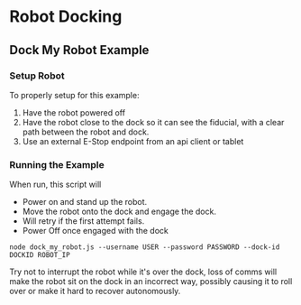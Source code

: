 <!--
Copyright (c) 2021 Boston Dynamics, Inc.  All rights reserved.

Downloading, reproducing, distributing or otherwise using the SDK Software
is subject to the terms and conditions of the Boston Dynamics Software
Development Kit License (20191101-BDSDK-SL).
-->

# Robot Docking

<!--## Setup Dependencies
These examples need to be run with python3, and have the Spot SDK installed. See the requirements.txt file for a list of dependencies which can be installed with pip.
```
python3 -m pip install -r requirements.txt
```-->
## Dock My Robot Example

### Setup Robot

To properly setup for this example:
1. Have the robot powered off
2. Have the robot close to the dock so it can see the fiducial, with a clear path between the robot and dock.
3. Use an external E-Stop endpoint from an api client or tablet

### Running the Example

When run, this script will
* Power on and stand up the robot.
* Move the robot onto the dock and engage the dock.
* Will retry if the first attempt fails.
* Power Off once engaged with the dock

```
node dock_my_robot.js --username USER --password PASSWORD --dock-id DOCKID ROBOT_IP
```

Try not to interrupt the robot while it's over the dock, loss of comms will make the robot sit on the dock in an incorrect way, possibly causing it to roll over or make it hard to recover autonomously.